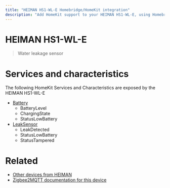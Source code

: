 ```yaml
---
title: "HEIMAN HS1-WL-E Homebridge/HomeKit integration"
description: "Add HomeKit support to your HEIMAN HS1-WL-E, using Homebridge, Zigbee2MQTT and homebridge-z2m."
---
```

<!---
This file has been GENERATED using src/docgen/docgen.ts
DO NOT EDIT THIS FILE MANUALLY!
-->
# HEIMAN HS1-WL-E
> Water leakage sensor


# Services and characteristics
The following HomeKit Services and Characteristics are exposed by
the HEIMAN HS1-WL-E

* [Battery](../../battery.md)
  * BatteryLevel
  * ChargingState
  * StatusLowBattery
* [LeakSensor](../../sensors.md)
  * LeakDetected
  * StatusLowBattery
  * StatusTampered


# Related
* [Other devices from HEIMAN](../index.md#heiman)
* [Zigbee2MQTT documentation for this device](https://www.zigbee2mqtt.io/devices/HS1-WL-E.html)